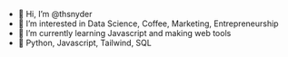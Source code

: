 - 👋 Hi, I’m @thsnyder
- 👀 I’m interested in Data Science, Coffee, Marketing, Entrepreneurship
- 🌱 I’m currently learning Javascript and making web tools
- 💫 Python, Javascript, Tailwind, SQL

<!---
thsnyder/thsnyder is a ✨ special ✨ repository because its `README.md` (this file) appears on your GitHub profile.
You can click the Preview link to take a look at your changes.
--->

